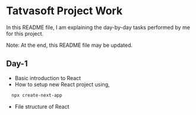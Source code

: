 
# Tatvasoft Project Work

In this README file, I am explaining the day-by-day tasks performed by me for this project.

Note: At the end, this README file may be updated.

## Day-1

- Basic introduction to React
- How to setup new React project using,

```bash
  npx create-next-app
```

- File structure of React

